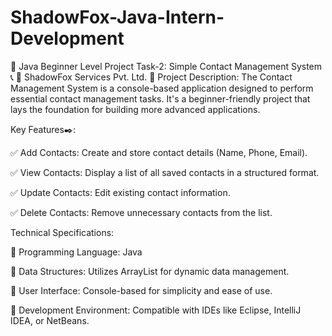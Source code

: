 # ShadowFox-Java-Intern-Development
🚀 Java Beginner Level Project Task-2: Simple Contact Management System 📞
🧮 ShadowFox Services Pvt. Ltd.
📜 Project Description: The Contact Management System is a console-based application designed to perform essential contact management tasks. It's a beginner-friendly project that lays the foundation for building more advanced applications.

Key Features✒️:

✅ Add Contacts: Create and store contact details (Name, Phone, Email).

✅ View Contacts: Display a list of all saved contacts in a structured format.

✅ Update Contacts: Edit existing contact information.

✅ Delete Contacts: Remove unnecessary contacts from the list.

 Technical Specifications:

🔹 Programming Language: Java

🔹 Data Structures: Utilizes ArrayList for dynamic data management.

🔹 User Interface: Console-based for simplicity and ease of use.

🔹 Development Environment: Compatible with IDEs like Eclipse, IntelliJ IDEA, or NetBeans.
